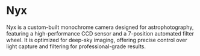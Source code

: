 # Nyx
Nyx is a custom-built monochrome camera designed for astrophotography, featuring a high-performance CCD sensor and a 7-position automated filter wheel. It is optimized for deep-sky imaging, offering precise control over light capture and filtering for professional-grade results.
